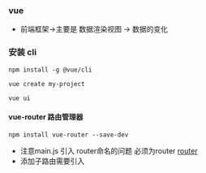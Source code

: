 ### vue

- 前端框架->主要是 数据渲染视图  -> 数据的变化

### 安装 cli

```
npm install -g @vue/cli

vue create my-project

vue ui
```

#### vue-router 路由管理器

```
npm install vue-router --save-dev
```

- 注意main.js 引入 router命名的问题 必须为router [router](https://router.vuejs.org)
- 添加子路由需要引入<router-view>


